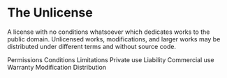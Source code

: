 The Unlicense
=============

A license with no conditions whatsoever which dedicates works to the public
domain. Unlicensed works, modifications, and larger works may be distributed
under different terms and without source code.

Permissions                     Conditions            Limitations
Private use                                           Liability
Commercial use                                        Warranty
Modification
Distribution
